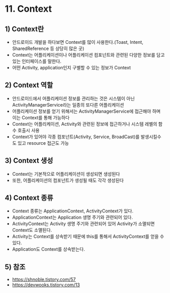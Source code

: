 # 11. Context
## 1) Context란
+ 안드로이드 개발을 하다보면 Context를 많이 사용한다.(Toast, Intent, SharedReference 등 상당히 많은 곳)
+ Context는 어플리케이션이나 어플리케이션 컴포넌트와 관련된 다양한 정보를 담고있는 인터페이스를 말한다.
+ 어떤 Activity, application인지 구별할 수 있는 정보가 Context

## 2) Context 역할
+ 안드로이드에서 어플리케이션 정보를 관리하는 것은 시스템이 아닌 ActivityManagerService라는 일종의 또다른 어플리케이션
+ 어플리케이션 정보를 얻기 위해서는 ActivityManagerService에 접근해야 하며 이는 Context를 통해 가능하다
+ Context는 어플리케이션, Activity와 관련된 정보에 접근하거나 시스템 레벨의 함수 호출시 사용
+ Context가 있어야 각종 컴포넌트(Activity, Service, BroadCast)를 발생시킬수도 있고 resource 접근도 가능

## 3) Context 생성
+ Context는 기본적으로 어플리케이션이 생성되면 생성된다
+ 또한, 어플리케이션의 컴포넌트가 생성될 때도 각각 생성된다

## 4) Context 종류
+ Context 종류는 ApplicationContext, ActivityContext가 있다.
+ ApplicationContext는 Application 생명 주기와 관련되어 있다.
+ ActivityContext는 Activity 생명 주기와 관련되어 있어 Activity가 소멸되면 Context도 소멸된다.
+ Activity는 Context를 상속받기 때문에 this를 통해서 ActivityContext를 얻을 수 있다.
+ Application도 Context를 상속받는다.

## 5) 참조
+ https://shnoble.tistory.com/57
+ https://devwooks.tistory.com/13
